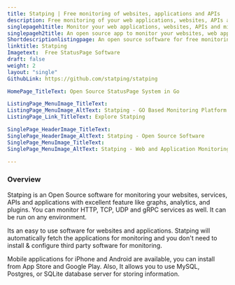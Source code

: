 ```yaml
---
title: Statping | Free monitoring of websites, applications and APIs
description: Free monitoring of your web applications, websites, APIs and microservices for minimizing downtime and outages. Send notifications to multiple channels.
singlepageh1title: Monitor your web applications, websites, APIs and microservices
singlepageh2title: An open source app to monitor your websites, web applications, Services, APIs. Sends downtime and uptime notifications on multiple channels.
Shortdescriptionlistingpage: An open source software for free monitoring of your websites, web applications, Services and APIs. Sends downtime and uptime notifications on multiple channels. Relatively newer but gaining popularity.
linktitle: Statping
Imagetext:  Free StatusPage Software 
draft: false
weight: 2
layout: "single"
GithubLink: https://github.com/statping/statping

HomePage_TitleText: Open Source StatusPage System in Go

ListingPage_MenuImage_TitleText: 
ListingPage_MenuImage_AltText: Statping - GO Based Monitoring Platform
ListingPage_Link_TitleText: Explore Statping

SinglePage_HeaderImage_TitleText: 
SinglePage_HeaderImage_AltText: Statping - Open Source Software
SinglePage_MenuImage_TitleText: 
SinglePage_MenuImage_AltText: Statping - Web and Application Monitoring Platform

---
```

### **Overview** 
Statping is an Open Source software for monitoring your websites, services, APIs and applications with excellent feature like graphs, analytics, and plugins. You can monitor HTTP, TCP, UDP and gRPC services as well. It can be run on any environment.

Its an easy to use software for websites and applications. Statping will automatically fetch the applications for monitoring and you don't need to install &amp; configure third party software for monitoring.

Mobile applications for iPhone and Android are available, you can install from App Store and Google Play. Also, It allows you to use MySQL, Postgres, or SQLite database server for storing information.
